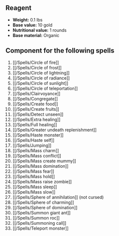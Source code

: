 ## Reagent

- **Weight:** 0.1 lbs
- **Base value:** 10 gold
- **Nutritional value:** 1 rounds
- **Base material:** Organic

## Component for the following spells

1. [[/Spells/Circle of fire]]
2. [[/Spells/Circle of frost]]
3. [[/Spells/Circle of lightning]]
4. [[/Spells/Circle of radiance]]
5. [[/Spells/Circle of sunlight]]
6. [[/Spells/Circle of teleportation]]
7. [[/Spells/Clairvoyance]]
8. [[/Spells/Congregate]]
9. [[/Spells/Create food]]
10. [[/Spells/Create fruits]]
11. [[/Spells/Detect unseen]]
12. [[/Spells/Extra healing]]
13. [[/Spells/Full healing]]
14. [[/Spells/Greater undeath replenishment]]
15. [[/Spells/Haste monster]]
16. [[/Spells/Haste self]]
17. [[/Spells/Jumping]]
18. [[/Spells/Mass charm]]
19. [[/Spells/Mass conflict]]
20. [[/Spells/Mass create mummy]]
21. [[/Spells/Mass domination]]
22. [[/Spells/Mass fear]]
23. [[/Spells/Mass hold]]
24. [[/Spells/Mass raise zombie]]
25. [[/Spells/Mass sleep]]
26. [[/Spells/Mass slow]]
27. [[/Spells/Sphere of annihilation]] (not cursed)
28. [[/Spells/Sphere of charming]]
29. [[/Spells/Sphere of domination]]
30. [[/Spells/Summon giant ant]]
31. [[/Spells/Summon roc]]
32. [[/Spells/Summoning call]]
33. [[/Spells/Teleport monster]]
